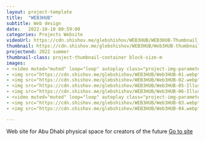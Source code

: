 ```yaml
---
layout: project-template
title:  "WEB3HUB"
subtitle: Web design
date:   2022-10-10 00:59:00
categories: Projects Website
videoUrl: https://cdn.shishov.me/glebshishov/WEB3HUB/WEB3HUB-Thumbnail.mp4
thumbnail: https://cdn.shishov.me/glebshishov/WEB3HUB/Web3HUB-thumbnail.webp
projectend: 2022 summer
thumbnail-class: project-thumbnail-container block-size-m
images:
- <video muted="muted" loop="loop" autoplay class="project-img-parameters img-size-full"> <source src="https://cdn.shishov.me/glebshishov/WEB3HUB/full%20render0001-0048.mp4"></video>
- <img src="https://cdn.shishov.me/glebshishov/WEB3HUB/Web3HUB-01.webp" class="project-img-parameters img-size-full" alt="WEB3HUB-1">
- <img src="https://cdn.shishov.me/glebshishov/WEB3HUB/Web3HUB-02.webp" class="project-img-parameters img-size-full" alt="WEB3HUB-2">
- <img src="https://cdn.shishov.me/glebshishov/WEB3HUB/Web3HUB-05-Illustration.webp" class="project-img-parameters img-size-full" alt="WEB3HUB-3">
- <img src="https://cdn.shishov.me/glebshishov/WEB3HUB/Web3HUB-06-Illustration-01.webp" class="project-img-parameters img-size-half" alt="WEB3HUB-4">
- <video muted="muted" loop="loop" autoplay class="project-img-parameters img-size-half"> <source src="https://cdn.shishov.me/glebshishov/WEB3HUB/cube.mp4"></video>
- <img src="https://cdn.shishov.me/glebshishov/WEB3HUB/Web3HUB-03.webp" class="project-img-parameters img-size-full" alt="WEB3HUB-6">
- <img src="https://cdn.shishov.me/glebshishov/WEB3HUB/Web3HUB-04.webp" class="project-img-parameters img-size-full" alt="WEB3HUB-7">

---
```


Web site for Abu Dhabi physical space for creators of the future
<a href="https://d1uiasv94k5m8r.cloudfront.net/Site.html" target="_blank">Go to site</a>

